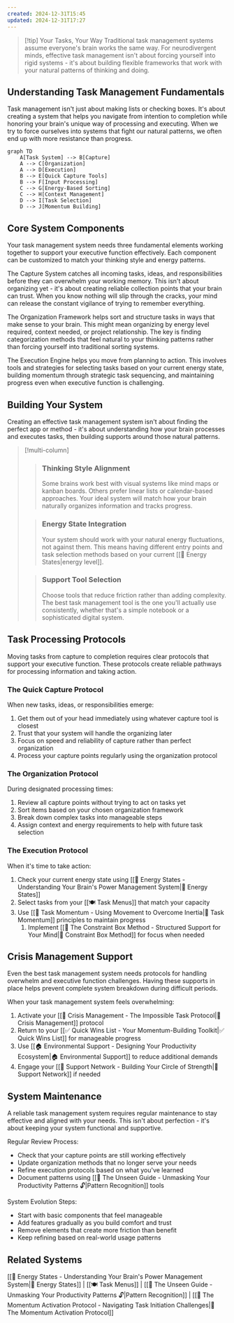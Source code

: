 ```yaml
---
created: 2024-12-31T15:45
updated: 2024-12-31T17:27
---
```


> [!tip] Your Tasks, Your Way
> Traditional task management systems assume everyone's brain works the same way. For neurodivergent minds, effective task management isn't about forcing yourself into rigid systems - it's about building flexible frameworks that work with your natural patterns of thinking and doing.

## Understanding Task Management Fundamentals

Task management isn't just about making lists or checking boxes. It's about creating a system that helps you navigate from intention to completion while honoring your brain's unique way of processing and executing. When we try to force ourselves into systems that fight our natural patterns, we often end up with more resistance than progress.

```mermaid
graph TD
    A[Task System] --> B[Capture]
    A --> C[Organization]
    A --> D[Execution]
    B --> E[Quick Capture Tools]
    B --> F[Input Processing]
    C --> G[Energy-Based Sorting]
    C --> H[Context Management]
    D --> I[Task Selection]
    D --> J[Momentum Building]
```

## Core System Components

Your task management system needs three fundamental elements working together to support your executive function effectively. Each component can be customized to match your thinking style and energy patterns.

The Capture System catches all incoming tasks, ideas, and responsibilities before they can overwhelm your working memory. This isn't about organizing yet - it's about creating reliable collection points that your brain can trust. When you know nothing will slip through the cracks, your mind can release the constant vigilance of trying to remember everything.

The Organization Framework helps sort and structure tasks in ways that make sense to your brain. This might mean organizing by energy level required, context needed, or project relationship. The key is finding categorization methods that feel natural to your thinking patterns rather than forcing yourself into traditional sorting systems.

The Execution Engine helps you move from planning to action. This involves tools and strategies for selecting tasks based on your current energy state, building momentum through strategic task sequencing, and maintaining progress even when executive function is challenging.

## Building Your System

Creating an effective task management system isn't about finding the perfect app or method - it's about understanding how your brain processes and executes tasks, then building supports around those natural patterns.

> [!multi-column]
>
>> ### Thinking Style Alignment
>> Some brains work best with visual systems like mind maps or kanban boards. Others prefer linear lists or calendar-based approaches. Your ideal system will match how your brain naturally organizes information and tracks progress.
>
>> ### Energy State Integration
>> Your system should work with your natural energy fluctuations, not against them. This means having different entry points and task selection methods based on your current [[🔋 Energy States|energy level]].
>
>> ### Support Tool Selection
>> Choose tools that reduce friction rather than adding complexity. The best task management tool is the one you'll actually use consistently, whether that's a simple notebook or a sophisticated digital system.

## Task Processing Protocols

Moving tasks from capture to completion requires clear protocols that support your executive function. These protocols create reliable pathways for processing information and taking action.

### The Quick Capture Protocol
When new tasks, ideas, or responsibilities emerge:

1. Get them out of your head immediately using whatever capture tool is closest
2. Trust that your system will handle the organizing later
3. Focus on speed and reliability of capture rather than perfect organization
4. Process your capture points regularly using the organization protocol

### The Organization Protocol
During designated processing times:

1. Review all capture points without trying to act on tasks yet
2. Sort items based on your chosen organization framework
3. Break down complex tasks into manageable steps
4. Assign context and energy requirements to help with future task selection

### The Execution Protocol
When it's time to take action:

1. Check your current energy state using [[🔋 Energy States - Understanding Your Brain's Power Management System|🔋 Energy States]]
2. Select tasks from your [[🍽️ Task Menus]] that match your capacity
3. Use [[🔄 Task Momentum - Using Movement to Overcome Inertia|🔄 Task Momentum]] principles to maintain progress
	1. Implement [[🎁 The Constraint Box Method - Structured Support for Your Mind|🎁 Constraint Box Method]] for focus when needed

## Crisis Management Support

Even the best task management system needs protocols for handling overwhelm and executive function challenges. Having these supports in place helps prevent complete system breakdown during difficult periods.

When your task management system feels overwhelming:

1. Activate your [[🛟 Crisis Management - The Impossible Task Protocol|🛟 Crisis Management]] protocol
2. Return to your [[✅ Quick Wins List - Your Momentum-Building Toolkit|✅ Quick Wins List]] for manageable progress
3. Use [[🏠 Environmental Support - Designing Your Productivity Ecosystem|🏠 Environmental Support]] to reduce additional demands
4. Engage your [[🤝 Support Network - Building Your Circle of Strength|🤝 Support Network]] if needed

## System Maintenance

A reliable task management system requires regular maintenance to stay effective and aligned with your needs. This isn't about perfection - it's about keeping your system functional and supportive.

Regular Review Process:
- Check that your capture points are still working effectively
- Update organization methods that no longer serve your needs
- Refine execution protocols based on what you've learned
- Document patterns using [[🧠 The Unseen Guide - Unmasking Your Productivity Patterns 🔓|Pattern Recognition]] tools

System Evolution Steps:
- Start with basic components that feel manageable
- Add features gradually as you build comfort and trust
- Remove elements that create more friction than benefit
- Keep refining based on real-world usage patterns

## Related Systems
[[🔋 Energy States - Understanding Your Brain's Power Management System|🔋 Energy States]] | [[🍽️ Task Menus]] | [[🧠 The Unseen Guide - Unmasking Your Productivity Patterns 🔓|Pattern Recognition]] | [[🚨 The Momentum Activation Protocol - Navigating Task Initiation Challenges|🚨 The Momentum Activation Protocol]]

